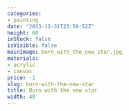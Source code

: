 ```yaml
---
categories:
- painting
date: "2013-12-31T23:59:52Z"
height: 60
inStock: false
isVisible: false
mainImage: burn_with_the_new_star.jpg
materials:
- acrylic
- canvas
price: -1
slug: burn-with-the-new-star
title: Burn with the new star
width: 40
---
```


